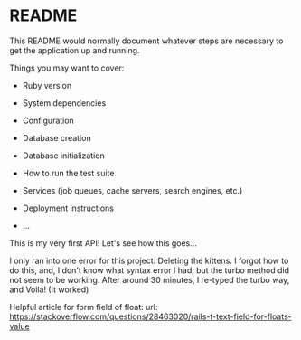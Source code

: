# README

This README would normally document whatever steps are necessary to get the
application up and running.

Things you may want to cover:

* Ruby version

* System dependencies

* Configuration

* Database creation

* Database initialization

* How to run the test suite

* Services (job queues, cache servers, search engines, etc.)

* Deployment instructions

* ...

This is my very first API! Let's see how this goes...

I only ran into one error for this project: Deleting the kittens. I forgot how to do this, and, I don't know what syntax error I had, but the turbo method did not seem to be working. After around 30 minutes, I re-typed the turbo way, and Voila! (It worked)

Helpful article for form field of float:
url: https://stackoverflow.com/questions/28463020/rails-t-text-field-for-floats-value


